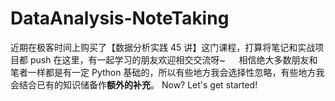 # DataAnalysis-NoteTaking
近期在极客时间上购买了【数据分析实践 45 讲】这门课程，打算将笔记和实战项目都 push 在这里，有一起学习的朋友欢迎相交交流呀~
&emsp;
相信绝大多数朋友和笔者一样都是有一定 Python 基础的，所以有些地方我会选择性忽略，有些地方我会结合已有的知识储备作**额外的补充**。
Now? Let's get started!
